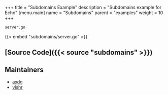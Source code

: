 +++
title = "Subdomains Example"
description = "Subdomains example for Echo"
[menu.main]
  name = "Subdomains"
  parent = "examples"
  weight = 10
+++

`server.go`

{{< embed "subdomains/server.go" >}}

## [Source Code]({{< source "subdomains" >}})

## Maintainers

- [axdg](https://github.com/axdg)
- [vishr](https://github.com/vishr)

